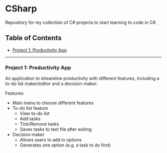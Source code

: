 # CSharp
Repository for my collection of C# projects to start learning to code in C#.

## Table of Contents
- [Project 1: Productivity App](https://github.com/Kairos-T/CSharpProductivity/blob/main/main.cs)

---

### Project 1: Productivity App
An application to streamline productivity with different features, including a to-do list maker/editor and a decision-maker.

Features:
- Main menu to choose different features
- To-do list feature
  - View to-do list
  - Add tasks
  - Tick/Remove tasks
  - Saves tasks to text file after exiting
- Decision maker
  - Allows users to add in options
  - Generates one option (e.g. a task to do first)

